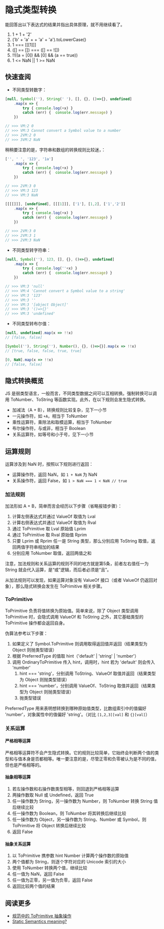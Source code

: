 # 隐式类型转换

能回答出以下表达式的结果并指出具体原理，就不用继续看了。

1. 1 + 1 + '2'
2. ('b' + 'a' + + 'a' + 'a').toLowerCase()
3. 1 === [[[1]]]
4. ([] == []) === ([] == ![])
5. !!((a = [0]) && [0] && (a == true))
6. 1 <= NaN || 1 >= NaN

## 快速查阅

* 不同类型转数字：

```js
[null, Symbol(''), String(' '), [], {}, ()=>{}, undefined]
    .map(x => {
        try { console.log(+x) }
        catch (err) {  console.log(err.message) }
    })

// >>> VM:2 0
// >>> VM:3 Cannot convert a Symbol value to a number
// >>> 2VM:2 0
// >>> 3VM:2 NaN
```

稍稍要注意的是，字符串和数组的转换规则比较迷，：

```js
['', ' ', '123', '1a']
    .map(x => {
        try { console.log(+x) }
        catch (err) {  console.log(err.message) }
    })

// >>> 2VM:3 0
// >>> VM:3 123
// >>> VM:3 NaN

[[[[]]], [undefined], [[[1]]], ['1'], [1,2], ['1','2']]
    .map(x => {
        try { console.log(+x) }
        catch (err) {  console.log(err.message) }
    })

// >>> 2VM:3 0
// >>> 2VM:3 1
// >>> 2VM:3 NaN
```

* 不同类型转字符串：

```js
[null, Symbol(''), 123, [], {}, ()=>{}, undefined]
    .map(x => {
        try { console.log(''+x) }
        catch (err) {  console.log(err.message) }
    })

// >>> VM:3 'null'
// >>> VM:4 'Cannot convert a Symbol value to a string'
// >>> VM:3 '123'
// >>> VM:3 ''
// >>> VM:3 '[object Object]'
// >>> VM:3 '()=>{}'
// >>> VM:3 'undefined'
```

* 不同类型转布尔值：

```js
[null, undefined].map(x => !!x)
// [false, false]

[Symbol(''), String(''), Number(), {}, ()=>{}].map(x => !!x)
// [true, false, false, true, true]

[0, NaN].map(x => !!x)
// [false, false]
```

## 隐式转换概览

JS 是弱类型语言，一般而言，不同类型数据之间可以互相转换。强制转换可以调用 ToNumber、ToString 等函数实现。此外，在以下规则会发生隐式转换。

* 加减法（A + B），转换规则比较复杂，见下一小节
* 一元操作符，如 `+A`，相当于 ToNumber
* 乘性运算符，乘除法和取模运算，相当于 ToNumber
* 布尔操作符，与或非，相当于 Boolean
* 关系运算符，如等号和小于号，见下一小节

## 运算规则

运算涉及到 NaN 时，按照以下规则进行返回：

* 运算操作符，返回 NaN，如 `1 + NaN` 为 NaN
* 关系操作符，返回 False，如 `1 > NaN === 1 < NaN // true`

### 加法规则

加法形如 A + B，简单而言会经历以下步骤（省略报错步骤）：

1. 计算左侧表达式并通过 ValueOf 取值为 Lval
2. 计算右侧表达式并通过 ValueOf 取值为 Rval
3. 通过 ToPrimitive 取 Lval 原始值 Lprim
4. 通过 ToPrimitive 取 Rval 原始值 Rprim
5. 只要 Lprim 或 Rprim 任一是 String 类型，那么分别应用 ToString 取值，返回两值字符串相加的结果
6. 分别应用 ToNumber 取值，返回两值之和

注意，加法规则和关系运算的规则不同的地方就是第5条，前者左右值任一为 String 就会代入运算，是“或”逻辑，而后者必须是“且”。

从加法规则可以发现，如果运算对象没有 ValueOf 接口（或者 ValueOf 仍返回对象），那么隐式转换会发生在 ToPrimitive 相关步骤。

### ToPrimitive

ToPrimitive 负责将值转换为原始值。简单来说，除了 Object 类型调用 ToPrimitive 时，会隐式调用 ValueOf 和 ToString 之外，其它基础类型的 ToPrimitive 操作都会返回自身。

伪算法参考以下步骤：

1. 如果定义了 Symbol.ToPrimitive 则调用取得返回值并返回（结果类型为 Object 则抛类型错误）
2. 根据 PreferredType 的值取 hint（'default' | 'string' | 'number'）
3. 调用 OrdinaryToPrimitive 传入 hint，调用时，hint 若为 'default' 则会传入 'number'
    1. hint === 'string'，分别调用 ToString、ValueOf 取值并返回（结果类型为 Object 则抛类型错误）
    2. hint === 'number'，分别调用 ValueOf、ToString 取值并返回（结果类型为 Object 则抛类型错误）
    3. 抛类型错误

PreferredType 用来表明想转换到哪种原始值类型，比数组索引中的值偏好 'number'，对象属性中的值偏好 'string'。（对比 `[1,2,3][val]` 和 `{}[val]`）

### 关系运算

#### 严格相等运算

严格相等运算符不会产生隐式转换。它的规则比较简单，它始终会判断两个值的类型和与值本身是否都相等。唯一要注意的是，尽管正零和负零被认为是不同的值，但也是严格相等的。

#### 抽象相等运算

1. 若左操作数和右操作数类型相等，则回退到严格相等运算
2. 两操作数取 Null 或 Undefined，返回 True
3. 任一操作数为 String，另一操作数为 Number，则 ToNumber 转换 String 值后继续比较
4. 任一操作数为 Boolean，则 ToNumber 将其转换后继续比较
5. 任一操作数为 Object，另一操作数为 String、Number 或 Symbol，则 ToPrimitive 将 Object 转换后继续比较 
6. 返回 False

#### 抽象关系运算

1. 以 ToPrimitive 携参数 hint Number 计算两个操作数的原始值
2. 两个值都为 String，则逐个字符对应的 Unicode 索引的大小
3. 使用 ToNumber 转换两个值，继续比较
4. 任一值为 NaN，返回 False
5. 任一值为正零，另一值为负零，返回 False
6. 返回比较两个值的结果

## 阅读更多

* [规范中的 ToPrimitive 抽象操作](https://segmentfault.com/a/1190000016325587)
* [Static Semantics meaning?](https://stackoverflow.com/questions/40430578/static-semantics-meaning)